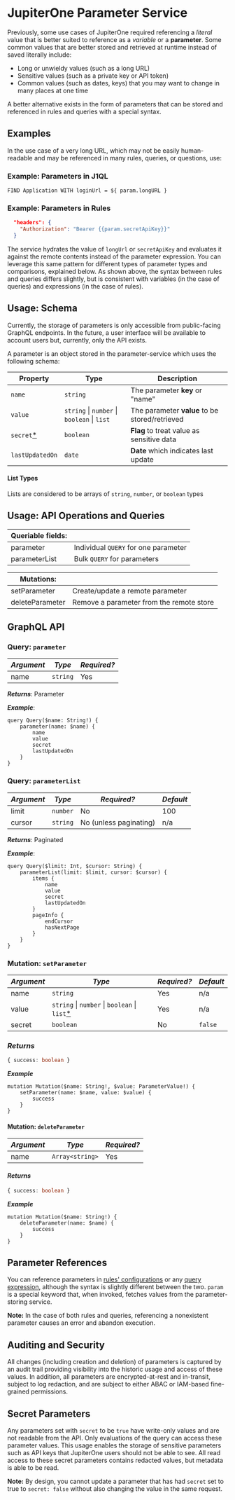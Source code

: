 # JupiterOne Parameter Service

Previously, some use cases of JupiterOne required referencing a *literal* value that is better suited to reference as a *variable* or a **parameter**. Some common values that are better stored and retrieved at runtime instead of saved literally include:

 - Long or unwieldy values (such as a long URL)
 - Sensitive values (such as a private key or API token)
 - Common values (such as dates, keys) that you may want to change in many places at one time

 A better alternative exists in the form of parameters that can be stored and referenced in rules and queries with a special syntax.

## Examples

In the use case of a very long URL, which may not be easily human-readable and may be referenced in many rules, queries, or questions, use: 

### Example: Parameters in J1QL

```J1QL
FIND Application WITH loginUrl = ${ param.longURL }
```

### Example: Parameters in Rules

```json
  "headers": {
    "Authorization": "Bearer {{param.secretApiKey}}"
  }
```

The service hydrates the value of `longUrl` or `secretApiKey` and evaluates it against the 
remote contents instead of the parameter expression. You can leverage this same pattern for 
different types of parameter types and comparisons, explained below. As shown above, the 
syntax between rules and queries differs slightly, but is consistent with variables (in the
case of queries) and expressions (in the case of rules).

## Usage: Schema

Currently, the storage of parameters is only accessible from public-facing GraphQL endpoints. 
In the future, a user interface will be available to account users but, currently, only the API exists.

A parameter is an object stored in the parameter-service which uses the following schema:


| Property | Type     | Description                     |
| -------- | -------- | ------------------------------- |
| `name`   | `string` | The parameter **key** or "name" |
| `value`          | `string` \| `number` \| `boolean` \| `list`  | The parameter **value** to be stored/retrieved 
| `secret`[*](#secretparameters)              | `boolean`          | **Flag** to treat value as sensitive data |
| `lastUpdatedOn`               | `date`          | **Date** which indicates last update  |

#### List Types 
Lists are considered to be arrays of `string`, `number`, or `boolean` types

## Usage: API Operations and Queries

| Queriable fields: |                                      |
| ----------------- | ------------------------------------ |
| parameter         | Individual `QUERY` for one parameter |
| parameterList     | Bulk `QUERY` for parameters          |

| Mutations:      |                                          |
| --------------- | ---------------------------------------- |
| setParameter    | Create/update a remote parameter         |
| deleteParameter | Remove a parameter from the remote store |


## GraphQL API

### Query: `parameter`


| *Argument* | *Type*   | *Required?* |
| ---------- | -------- | ----------- |
| name       | `string` | Yes         |

***Returns***: Parameter

***Example***: 
```gql
query Query($name: String!) {
    parameter(name: $name) {
        name
        value
        secret
        lastUpdatedOn
    }
}
```
### Query: `parameterList`

| *Argument* | *Type*   | *Required?*            | *Default* |
| ---------- | -------- | ---------------------- | --------- |
| limit      | `number` | No                     | 100       |
| cursor     | `string` | No (unless paginating) | n/a       |

***Returns***: Paginated

***Example***: 
```gql
query Query($limit: Int, $cursor: String) {
    parameterList(limit: $limit, cursor: $cursor) {
        items {
            name
            value
            secret
            lastUpdatedOn
        }
        pageInfo {
            endCursor
            hasNextPage
        }
    }
}
```
### Mutation: `setParameter`

|*Argument*|*Type*|*Required?*|*Default*
|--|--|--|--|
| name | `string` |Yes| n/a |
| value | `string` \| `number` \| `boolean` \| `list`[*](#listtypes)  | Yes | n/a
| secret | `boolean` |No| `false` |

### ***Returns***
```ts
{ success: boolean }

```
***Example*** 

```gql
mutation Mutation($name: String!, $value: ParameterValue!) {
    setParameter(name: $name, value: $value) {
        success
    }
}
```

#### Mutation: `deleteParameter`

| *Argument* | *Type*          | *Required?* |
| ---------- | --------------- | ----------- |
| name       | `Array<string>` | Yes         |

#### ***Returns***
```ts
{ success: boolean }
```
***Example***

```gql
mutation Mutation($name: String!) {
    deleteParameter(name: $name) {
        success
    }
}
```


## Parameter References

You can reference parameters in [rules' configurations](../APIs_and-integrations/APIs/alert-rule-schema.md) or any [query expression](..//jupiterOne-query-language_(J1QL)/jupiterOne-query-language.md), although the syntax is slightly different between the two. `param` is a special keyword that, when invoked, fetches values from the parameter-storing service. 

**Note:**
    In the case of both rules and queries, referencing a nonexistent parameter causes an error and abandon execution.

## Auditing and Security

All changes (including creation and deletion) of parameters is captured by an audit trail providing visibility into the historic usage and access of these values. In addition, all parameters are encrypted-at-rest and in-transit, subject to log redaction, and are subject to either ABAC or IAM-based fine-grained permissions.

## Secret Parameters

Any parameters set with `secret` to be `true` have write-only values and are not readable from the API. Only evaluations of the query can access these parameter values.  This usage enables the storage of sensitive parameters such as API keys that JupiterOne users should not be able to see.  All read access to these secret parameters contains redacted values, but metadata is able to be read.

**Note:**
    By design, you cannot update a parameter that has had `secret` set to true to `secret: false` without also changing the value in the same request.
